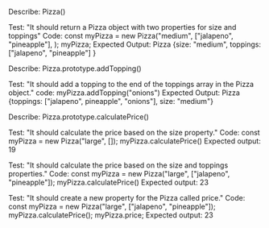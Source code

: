 Describe: Pizza()

Test: "It should return a Pizza object with two properties for size and toppings"
Code:   const myPizza = new Pizza("medium", ["jalapeno", "pineapple"], );
        myPizza;
Expected Output: Pizza {size: "medium", toppings: ["jalapeno", "pineapple"] }

Describe: Pizza.prototype.addTopping()

Test: "It should add a topping to the end of the toppings array in the Pizza object."
code: myPizza.addTopping("onions")
Expected Output: Pizza {toppings: ["jalapeno", pineapple", "onions"], size: "medium"}

Describe: Pizza.prototype.calculatePrice()

Test: "It should calculate the price based on the size property."
Code:   const myPizza = new Pizza("large", []);
        myPizza.calculatePrice()
Expected output: 19

Test: "It should calculate the price based on the size and toppings properties."
Code:   const myPizza = new Pizza("large", ["jalapeno", "pineapple"]);
        myPizza.calculatePrice()
Expected output: 23

Test: "It should create a new property for the Pizza called price."
Code:   const myPizza = new Pizza("large", ["jalapeno", "pineapple"]);
        myPizza.calculatePrice();
        myPizza.price;
Expected output: 23
